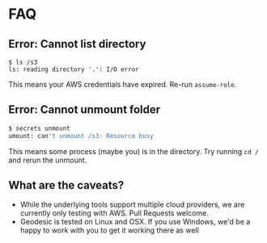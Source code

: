 # FAQ

## Error: Cannot list directory

```
$ ls /s3
ls: reading directory '.': I/O error
```

This means your AWS credentials have expired. Re-run `assume-role`.

## Error: Cannot unmount folder
```bash
$ secrets unmount
umount: can't unmount /s3: Resource busy
```

This means some process (maybe you) is in the directory. Try running `cd /` and rerun the unmount.

## What are the caveats?

* While the underlying tools support multiple cloud providers, we are currently only testing with AWS. Pull Requests welcome.
* Geodesic is tested on Linux and OSX. If you use Windows, we'd be a happy to work with you to get it working there as well


